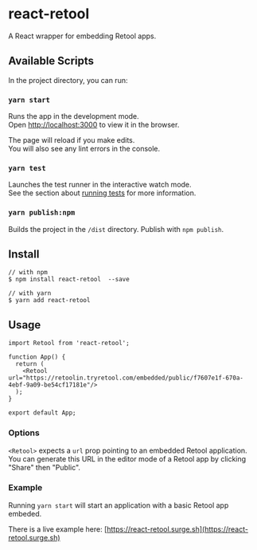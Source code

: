 # react-retool

A React wrapper for embedding Retool apps.

## Available Scripts

In the project directory, you can run:

### `yarn start`

Runs the app in the development mode.\
Open [http://localhost:3000](http://localhost:3000) to view it in the browser.

The page will reload if you make edits.\
You will also see any lint errors in the console.

### `yarn test`

Launches the test runner in the interactive watch mode.\
See the section about [running tests](https://facebook.github.io/create-react-app/docs/running-tests) for more information.

### `yarn publish:npm`

Builds the project in the `/dist` directory. Publish with `npm publish`.

## Install

```
// with npm
$ npm install react-retool  --save

// with yarn
$ yarn add react-retool
```


## Usage

```
import Retool from 'react-retool';

function App() {
  return (
    <Retool url="https://retoolin.tryretool.com/embedded/public/f7607e1f-670a-4ebf-9a09-be54cf17181e"/>
  );
}

export default App;
```

### Options
`<Retool>` expects a `url` prop pointing to an embedded Retool application. You can generate this URL in the editor mode of a Retool app by clicking "Share" then "Public".


### Example

Running `yarn start` will start an application with a basic Retool app embeded. 

There is a live example here: [https://react-retool.surge.sh](https://react-retool.surge.sh)